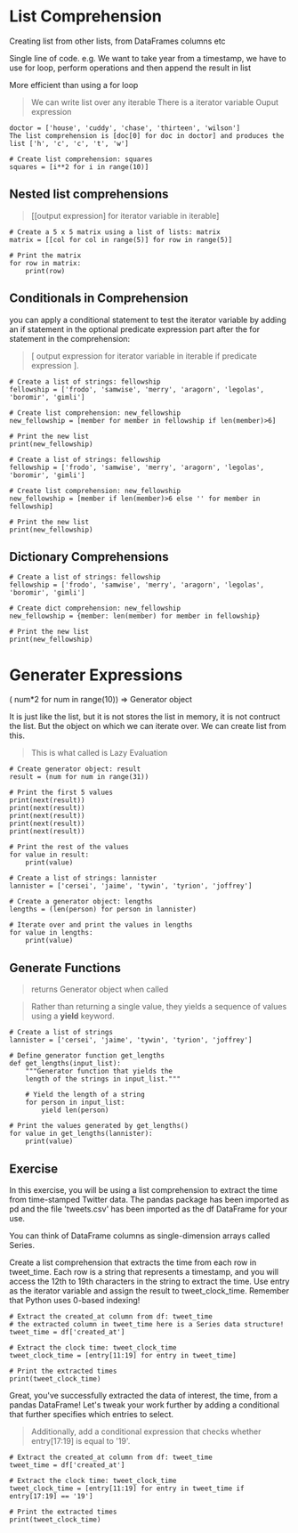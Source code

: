 # List Comprehension

Creating list from other lists, from DataFrames columns etc

Single line of code. e.g. We want to take year from a timestamp, we have to use for loop, perform operations and then append the result in list

More efficient than using a for loop

> We can write list over any iterable
> There is a iterator variable
> Ouput expression

```
doctor = ['house', 'cuddy', 'chase', 'thirteen', 'wilson']
The list comprehension is [doc[0] for doc in doctor] and produces the list ['h', 'c', 'c', 't', 'w']
```
```
# Create list comprehension: squares
squares = [i**2 for i in range(10)]

```

## Nested list comprehensions

> [[output expression] for iterator variable in iterable]

```
# Create a 5 x 5 matrix using a list of lists: matrix
matrix = [[col for col in range(5)] for row in range(5)]

# Print the matrix
for row in matrix:
    print(row)

```

## Conditionals in Comprehension

you can apply a conditional statement to test the iterator variable by adding an if statement in the optional predicate expression part after the for statement in the comprehension:

> [ output expression for iterator variable in iterable if predicate expression ].
```
# Create a list of strings: fellowship
fellowship = ['frodo', 'samwise', 'merry', 'aragorn', 'legolas', 'boromir', 'gimli']

# Create list comprehension: new_fellowship
new_fellowship = [member for member in fellowship if len(member)>6]

# Print the new list
print(new_fellowship)

```

```
# Create a list of strings: fellowship
fellowship = ['frodo', 'samwise', 'merry', 'aragorn', 'legolas', 'boromir', 'gimli']

# Create list comprehension: new_fellowship
new_fellowship = [member if len(member)>6 else '' for member in fellowship]

# Print the new list
print(new_fellowship)

```

## Dictionary Comprehensions
```
# Create a list of strings: fellowship
fellowship = ['frodo', 'samwise', 'merry', 'aragorn', 'legolas', 'boromir', 'gimli']

# Create dict comprehension: new_fellowship
new_fellowship = {member: len(member) for member in fellowship}

# Print the new list
print(new_fellowship)

```

# Generater Expressions

( num*2 for num in range(10))  => Generator object

It is just like the list, but it is not stores the list in memory, it is not contruct the list. But the object on which we can iterate over. We can create list from this.

> This is what called is Lazy Evaluation


```
# Create generator object: result
result = (num for num in range(31))

# Print the first 5 values
print(next(result))
print(next(result))
print(next(result))
print(next(result))
print(next(result))

# Print the rest of the values
for value in result:
    print(value)

```
```
# Create a list of strings: lannister
lannister = ['cersei', 'jaime', 'tywin', 'tyrion', 'joffrey']

# Create a generator object: lengths
lengths = (len(person) for person in lannister)

# Iterate over and print the values in lengths
for value in lengths:
    print(value)

```
## Generate Functions

> returns Generator object when called

> Rather than returning a single value, they yields a sequence of values using a **yield** keyword.

```
# Create a list of strings
lannister = ['cersei', 'jaime', 'tywin', 'tyrion', 'joffrey']

# Define generator function get_lengths
def get_lengths(input_list):
    """Generator function that yields the
    length of the strings in input_list."""

    # Yield the length of a string
    for person in input_list:
        yield len(person)

# Print the values generated by get_lengths()
for value in get_lengths(lannister):
    print(value)

```

## Exercise

In this exercise, you will be using a list comprehension to extract the time from time-stamped Twitter data. The pandas package has been imported as pd and the file 'tweets.csv' has been imported as the df DataFrame for your use.

You can think of DataFrame columns as single-dimension arrays called Series.

Create a list comprehension that extracts the time from each row in tweet_time. Each row is a string that represents a timestamp, and you will access the 12th to 19th characters in the string to extract the time. Use entry as the iterator variable and assign the result to tweet_clock_time. Remember that Python uses 0-based indexing!

```
# Extract the created_at column from df: tweet_time
# the extracted column in tweet_time here is a Series data structure!
tweet_time = df['created_at']

# Extract the clock time: tweet_clock_time
tweet_clock_time = [entry[11:19] for entry in tweet_time]

# Print the extracted times
print(tweet_clock_time)
```

Great, you've successfully extracted the data of interest, the time, from a pandas DataFrame! Let's tweak your work further by adding a conditional that further specifies which entries to select.

>Additionally, add a conditional expression that checks whether entry[17:19] is equal to '19'.

```
# Extract the created_at column from df: tweet_time
tweet_time = df['created_at']

# Extract the clock time: tweet_clock_time
tweet_clock_time = [entry[11:19] for entry in tweet_time if entry[17:19] == '19']

# Print the extracted times
print(tweet_clock_time)

```
